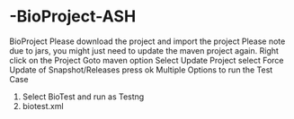 # -BioProject-ASH
BioProject
Please download the project and import the project 
Please note due to jars, you might just need to update the maven project again.
Right click on the Project
Goto maven option
Select Update Project
select Force Update of Snapshot/Releases
press ok
Multiple Options to run the Test Case
1. Select BioTest and run as Testng
2. biotest.xml
